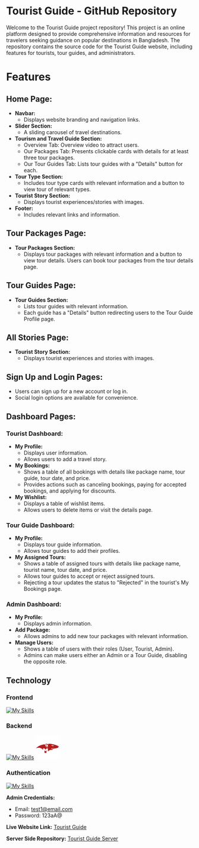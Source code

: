 # Tourist Guide - GitHub Repository

Welcome to the Tourist Guide project repository! This project is an online platform designed to provide comprehensive information and resources for travelers seeking guidance on popular destinations in Bangladesh. The repository contains the source code for the Tourist Guide website, including features for tourists, tour guides, and administrators.

<!-- # Introduction

The Tourist Guide site is an online platform providing comprehensive information and resources for travelers seeking guidance on popular destinations in Bangladesh. Users can access detailed information on attractive tourist spots and more. -->

# Features

## Home Page:

- **Navbar:**
  - Displays website branding and navigation links.
- **Slider Section:**
  - A sliding carousel of travel destinations.
- **Tourism and Travel Guide Section:**
  - Overview Tab: Overview video to attract users.
  - Our Packages Tab: Presents clickable cards with details for at least three tour packages.
  - Our Tour Guides Tab: Lists tour guides with a "Details" button for each.
- **Tour Type Section:**
  - Includes tour type cards with relevant information and a button to view tour of relevant types.
- **Tourist Story Section:**
  - Displays tourist experiences/stories with images.
- **Footer:**
  - Includes relevant links and information.

## Tour Packages Page:

- **Tour Packages Section:**
  - Displays tour packages with relevant information and a button to view tour details. Users can book tour packages from the tour details page.

## Tour Guides Page:

- **Tour Guides Section:**
  - Lists tour guides with relevant information.
  - Each guide has a "Details" button redirecting users to the Tour Guide Profile page.

## All Stories Page:

- **Tourist Story Section:**
  - Displays tourist experiences and stories with images.

## Sign Up and Login Pages:

- Users can sign up for a new account or log in.
- Social login options are available for convenience.

## Dashboard Pages:

### Tourist Dashboard:

- **My Profile:**
  - Displays user information.
  - Allows users to add a travel story.
- **My Bookings:**
  - Shows a table of all bookings with details like package name, tour guide, tour date, and price.
  - Provides actions such as canceling bookings, paying for accepted bookings, and applying for discounts.
- **My Wishlist:**
  - Displays a table of wishlist items.
  - Allows users to delete items or visit the details page.

### Tour Guide Dashboard:

- **My Profile:**
  - Displays tour guide information.
  - Allows tour guides to add their profiles.
- **My Assigned Tours:**
  - Shows a table of assigned tours with details like package name, tourist name, tour date, and price.
  - Allows tour guides to accept or reject assigned tours.
  - Rejecting a tour updates the status to "Rejected" in the tourist's My Bookings page.

### Admin Dashboard:

- **My Profile:**
  - Displays admin information.
- **Add Package:**
  - Allows admins to add new tour packages with relevant information.
- **Manage Users:**
  - Shows a table of users with their roles (User, Tourist, Admin).
  - Admins can make users either an Admin or a Tour Guide, disabling the opposite role.

## Technology

### Frontend

[![My Skills](https://skillicons.dev/icons?i=react,tailwind)](https://skillicons.dev)

### Backend

[![My Skills](https://skillicons.dev/icons?i=nodejs,express,mongodb)](https://skillicons.dev)
<img src="./public/mongoose.svg" width="64">

<!-- ![Tux, the Linux mascot](./public/mongoose.svg?style=flat-square) -->

### Authentication

[![My Skills](https://skillicons.dev/icons?i=firebase)](https://skillicons.dev)

**Admin Credentials:**

- Email: test1@email.com
- Password: 123aA@

**Live Website Link:** [Tourist Guide](https://tourist-guide-sm.web.app)

**Server Side Repository:** [Tourist Guide Server](https://github.com/sm0bin/tourist-guide-server)
